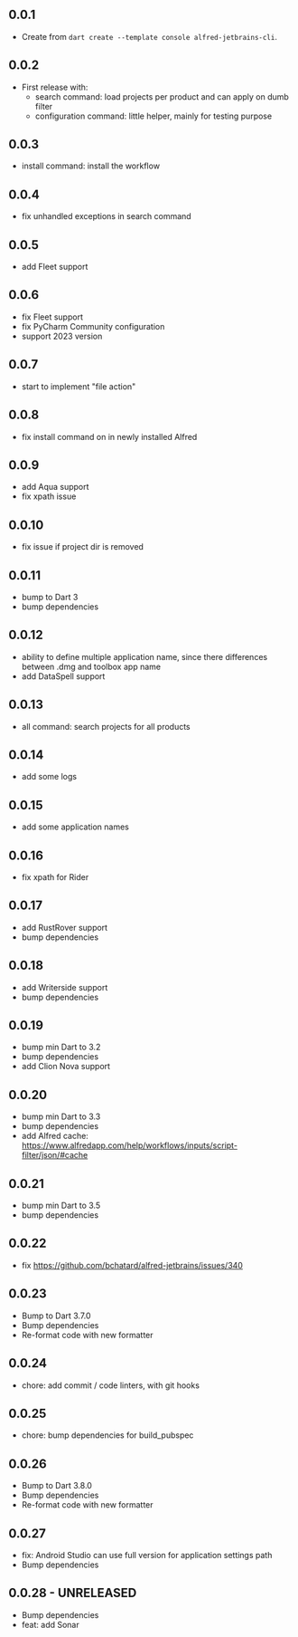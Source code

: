 ## 0.0.1

- Create from `dart create --template console alfred-jetbrains-cli`.

## 0.0.2

- First release with:
  - search command: load projects per product and can apply on dumb filter
  - configuration command: little helper, mainly for testing purpose

## 0.0.3

- install command: install the workflow

## 0.0.4

- fix unhandled exceptions in search command

## 0.0.5

- add Fleet support

## 0.0.6

- fix Fleet support
- fix PyCharm Community configuration
- support 2023 version

## 0.0.7

- start to implement "file action"

## 0.0.8

- fix install command on in newly installed Alfred

## 0.0.9

- add Aqua support
- fix xpath issue

## 0.0.10

- fix issue if project dir is removed

## 0.0.11

- bump to Dart 3
- bump dependencies

## 0.0.12

- ability to define multiple application name, since there differences between .dmg and toolbox app name
- add DataSpell support

## 0.0.13

- all command: search projects for all products

## 0.0.14

- add some logs

## 0.0.15

- add some application names

## 0.0.16

- fix xpath for Rider

## 0.0.17

- add RustRover support
- bump dependencies

## 0.0.18

- add Writerside support
- bump dependencies

## 0.0.19

- bump min Dart to 3.2
- bump dependencies
- add Clion Nova support

## 0.0.20

- bump min Dart to 3.3
- bump dependencies
- add Alfred cache: https://www.alfredapp.com/help/workflows/inputs/script-filter/json/#cache

## 0.0.21

- bump min Dart to 3.5
- bump dependencies

## 0.0.22

- fix https://github.com/bchatard/alfred-jetbrains/issues/340

## 0.0.23

- Bump to Dart 3.7.0
- Bump dependencies
- Re-format code with new formatter

## 0.0.24

- chore: add commit / code linters, with git hooks

## 0.0.25

- chore: bump dependencies for build_pubspec

## 0.0.26

- Bump to Dart 3.8.0
- Bump dependencies
- Re-format code with new formatter

## 0.0.27

- fix: Android Studio can use full version for application settings path
- Bump dependencies

## 0.0.28 - UNRELEASED

- Bump dependencies
- feat: add Sonar
